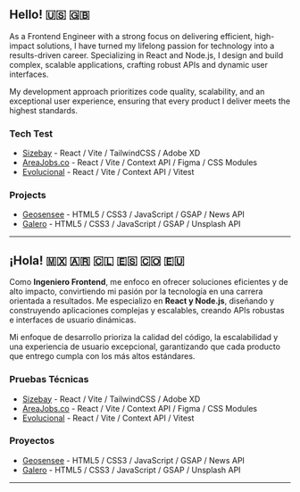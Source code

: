 ## Hello! 🇺🇸 🇬🇧

As a Frontend Engineer with a strong focus on delivering efficient, high-impact solutions, I have turned my lifelong passion for technology into a results-driven career. Specializing in React and Node.js, I design and build complex, scalable applications, crafting robust APIs and dynamic user interfaces.

My development approach prioritizes code quality, scalability, and an exceptional user experience, ensuring that every product I deliver meets the highest standards.


### Tech Test

- [Sizebay](https://github.com/joaovmleite/sizebay-teste-tecnico) - React / Vite / TailwindCSS / Adobe XD
- [AreaJobs.co](https://github.com/joaovmleite/areajobs.co) - React / Vite / Context API / Figma / CSS Modules
- [Evolucional](https://github.com/joaovmleite/evolucional-teste-tecnico) - React / Vite / Context API / Vitest

### Projects

- [Geosensee](https://geosensee.netlify.app/) - HTML5 / CSS3 / JavaScript / GSAP / News API
- [Galero](https://galero.netlify.app/) - HTML5 / CSS3 / JavaScript / GSAP / Unsplash API


---

## ¡Hola! 🇲🇽 🇦🇷 🇨🇱 🇪🇸 🇨🇴 🇪🇺

Como **Ingeniero Frontend**, me enfoco en ofrecer soluciones eficientes y de alto impacto, convirtiendo mi pasión por la tecnología en una carrera orientada a resultados. Me especializo en **React y Node.js**, diseñando y construyendo aplicaciones complejas y escalables, creando APIs robustas e interfaces de usuario dinámicas.

Mi enfoque de desarrollo prioriza la calidad del código, la escalabilidad y una experiencia de usuario excepcional, garantizando que cada producto que entrego cumpla con los más altos estándares.

### Pruebas Técnicas

- [Sizebay](https://github.com/joaovmleite/sizebay-teste-tecnico) - React / Vite / TailwindCSS / Adobe XD
- [AreaJobs.co](https://github.com/joaovmleite/areajobs.co) - React / Vite / Context API / Figma / CSS Modules
- [Evolucional](https://github.com/joaovmleite/evolucional-teste-tecnico) - React / Vite / Context API / Vitest

### Proyectos

- [Geosensee](https://geosensee.netlify.app/) - HTML5 / CSS3 / JavaScript / GSAP / News API
- [Galero](https://galero.netlify.app/) - HTML5 / CSS3 / JavaScript / GSAP / Unsplash API

---

